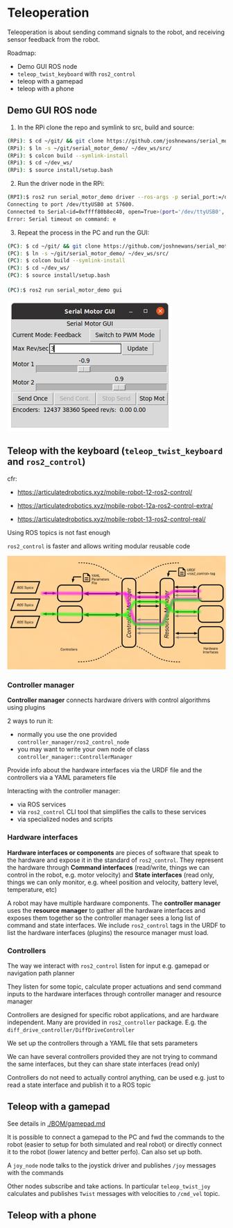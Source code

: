 # Teleoperation

Teleoperation is about sending command signals to the robot, and receiving sensor feedback from the robot.

Roadmap:

- Demo GUI ROS node
- `teleop_twist_keyboard` with `ros2_control`
- teleop with a gamepad
- teleop with a phone

## Demo GUI ROS node

1. In the RPi clone the repo and symlink to src, build and source:

```bash
(RPi): $ cd ~/git/ && git clone https://github.com/joshnewans/serial_motor_demo.git
(RPi): $ ln -s ~/git/serial_motor_demo/ ~/dev_ws/src/
(RPi): $ colcon build --symlink-install
(RPi): $ cd ~/dev_ws/
(RPi): $ source install/setup.bash
```

2. Run the driver node in the RPi:

```bash
(RPI):$ ros2 run serial_motor_demo driver --ros-args -p serial_port:=/dev/ttyUSB0 -p baud_rate:=57600 -p loop_rate:=30 -p encoder_cpr:=1975
Connecting to port /dev/ttyUSB0 at 57600.
Connected to Serial<id=0xffff80b8ec40, open=True>(port='/dev/ttyUSB0', baudrate=57600, bytesize=8, parity='N', stopbits=1, timeout=1.0, xonxoff=False, rtscts=False, dsrdtr=False)
Error: Serial timeout on command: e

```

3. Repeat the process in the PC and run the GUI:

```bash
(PC): $ cd ~/git/ && git clone https://github.com/joshnewans/serial_motor_demo.git
(PC): $ ln -s ~/git/serial_motor_demo/ ~/dev_ws/src/
(PC): $ colcon build --symlink-install
(PC): $ cd ~/dev_ws/
(PC): $ source install/setup.bash

(PC):$ ros2 run serial_motor_demo gui
```

![](./assets/images/serial_motor_gui.png)

## Teleop with the keyboard (`teleop_twist_keyboard` and `ros2_control`)

cfr:

* https://articulatedrobotics.xyz/mobile-robot-12-ros2-control/

* https://articulatedrobotics.xyz/mobile-robot-12a-ros2-control-extra/

* https://articulatedrobotics.xyz/mobile-robot-13-ros2-control-real/



Using ROS topics is not fast enough

`ros2_control` is faster and allows writing modular reusable code

![](./assets/images/ros2_control_diagram.png)

### Controller manager

**Controller manager** connects hardware drivers with control algorithms using plugins

2 ways to run it:

* normally you use the one provided `controller_manager/ros2_control_node`
* you may want to write your own node of class `controller_manager::ControllerManager`

Provide info about the hardware interfaces via the URDF file and the controllers via a YAML parameters file

Interacting with the controller manager:

* via ROS services
* via `ros2_control` CLI tool that simplifies the calls to these services
* via specialized nodes and scripts

### Hardware interfaces 

**Hardware interfaces or components** are pieces of software that speak to the hardware and expose it in the standard of `ros2_control`. They represent the hardware through **Command interfaces** (read/write, things we can control in the robot, e.g. motor velocity) and **State interfaces** (read only, things we can only monitor, e.g. wheel position and velocity, battery level, temperature, etc)

A robot may have multiple hardware components. The **controller manager** uses the **resource manager** to gather all the hardware interfaces and exposes them together so the controller manager sees a long list of command and state interfaces. We include `ros2_control` tags in the URDF to list the hardware interfaces (plugins) the resource manager must load.

### Controllers

The way we interact with `ros2_control` listen for input e.g. gamepad or navigation path planner

They listen for some topic, calculate proper actuations and send command inputs to the hardware interfaces through controller manager and resource manager

Controllers are designed for specific robot applications, and are hardware independent. Many are provided in `ros2_controller` package. E.g. the `diff_drive_controller/DiffDriveController`

We set up the controllers through a YAML file that sets parameters

We can have several controllers provided they are not trying to command the same interfaces, but they can share state interfaces (read only)

Controllers do not need to actually control anything, can be used e.g. just to read a state interface and publish it to a ROS topic

## Teleop with a gamepad

See details in [./BOM/gamepad.md](./BOM/gamepad.md)

It is possible to connect a gamepad to the PC and fwd the commands to the robot (easier to setup for both simulated and real robot) or directly connect it to the robot (lower latency and better perfo). Can also set up both.

A `joy_node` node talks to the joystick driver and publishes `/joy` messages with the commands

Other nodes subscribe and take actions. In particular `teleop_twist_joy` calculates and publishes `Twist` messages with velocities to `/cmd_vel` topic.

##  Teleop with a phone
